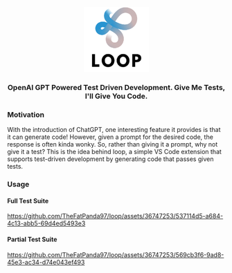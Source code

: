 <div align="center">
  <img src=".github/logo.png" alt="loop logo" width="150"/>
  </hl>
	<h3>
		 OpenAI GPT Powered Test Driven Development. Give Me Tests, I'll Give You Code.
	</h3>
</div>

### Motivation

With the introduction of ChatGPT, one interesting feature it provides is that it can generate code! However, given a prompt for the desired code, the response is often kinda wonky. So, rather than giving it a prompt, why not give it a test? This is the idea behind loop, a simple VS Code extension that supports test-driven development by generating code that passes given tests.

### Usage

#### Full Test Suite
https://github.com/TheFatPanda97/loop/assets/36747253/537114d5-a684-4c13-abb5-69d4ed5493e3

#### Partial Test Suite
https://github.com/TheFatPanda97/loop/assets/36747253/569cb3f6-9ad8-45e3-ac34-d74e043ef493

